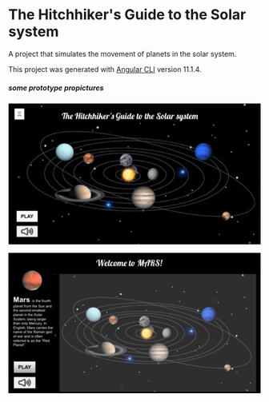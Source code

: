 # The Hitchhiker's Guide to the Solar system

A project that simulates the movement of planets in the solar system.

This project was generated with [Angular CLI](https://github.com/angular/angular-cli) version 11.1.4.

##### some prototype propictures

![mainPage](pictures/mainPage.png)

![mainPage](pictures/Mars.png)





